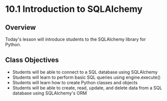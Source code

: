 # 10.1 Introduction to SQLAlchemy

## Overview

Today's lesson will introduce students to the SQLAlchemy library for Python.

## Class Objectives

* Students will  be able to connect to a SQL database using SQLAlchemy
* Students will learn to perform basic SQL queries using engine.execute()
* Students will learn how to create Python classes and objects
* Students will  be able to create, read, update, and delete data from a SQL database using SQLAlchemy's ORM